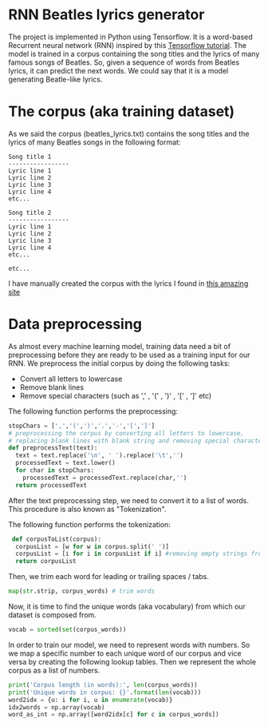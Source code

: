 # RNN Beatles lyrics generator

The project is implemented in Python using Tensorflow.
It is a word-based Recurrent neural network (RNN) inspired by this [Tensorflow tutorial](https://www.tensorflow.org/tutorials/text/text_generation).
The model is trained in a corpus containing the song titles and the lyrics of many famous songs of Beatles.
So, given a sequence of words from Beatles lyrics, it can predict the next words. 
We could say that it is a model generating Beatle-like lyrics.

# The corpus (aka training dataset)
As we said the corpus (beatles_lyrics.txt) contains the song titles and the lyrics of many Beatles songs in the following format:

```
Song title 1
-----------------
Lyric line 1
Lyric line 2
Lyric line 3
Lyric line 4
etc...

Song title 2
-----------------
Lyric line 1
Lyric line 2
Lyric line 3
Lyric line 4
etc...

etc...
```
I have manually created the corpus with the lyrics I found in [this amazing site](http://toti.eu.com/beatles/)

# Data preprocessing
As almost every machine learning model, training data need a bit of preprocessing before they are ready to be used as a training input for our RNN. 
We preprocess the initial corpus by doing the following tasks:

* Convert all letters to lowercase
* Remove blank lines
* Remove special characters (such as ',' , '(' , ')' , '[' , ']' etc)

The following function performs the preprocessing:
```python
stopChars = [',','(',')','.','-','[',']']
# preprocessing the corpus by converting all letters to lowercase, 
# replacing blank lines with blank string and removing special characters
def preprocessText(text):
  text = text.replace('\n', ' ').replace('\t','')
  processedText = text.lower()
  for char in stopChars:
    processedText = processedText.replace(char,'')
  return processedText
 ```

 After the text preprocessing step, we need to convert it to a list of words.
 This procedure is also known as "Tokenization".

 The following function performs the tokenization:

```python
 def corpusToList(corpus):
  corpusList = [w for w in corpus.split(' ')] 
  corpusList = [i for i in corpusList if i] #removing empty strings from list
  return corpusList
```

Then, we trim each word for leading or trailing spaces / tabs.
```python
map(str.strip, corpus_words) # trim words
```

Now, it is time to find the unique words (aka vocabulary) from which our dataset is composed from.
```python
vocab = sorted(set(corpus_words))
```

In order to train our model, we need to represent words with numbers. So we map a specific number to each unique word of our corpus and vice versa by creating the following lookup tables. Then we represent the whole corpus as a list of numbers.

```python
print('Corpus length (in words):', len(corpus_words))
print('Unique words in corpus: {}'.format(len(vocab)))
word2idx = {u: i for i, u in enumerate(vocab)}
idx2words = np.array(vocab)
word_as_int = np.array([word2idx[c] for c in corpus_words])
```
